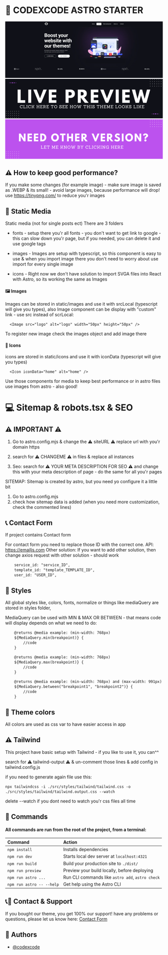 # 🚀 CODEXCODE ASTRO STARTER

![Agency Aestro Template Page](/src/static/images/preview.webp)
[<img src="/src/static/images/link-live.png">](https://www.codexcode.store/)
[<img src="/src/static/images/link-contact.png">](https://www.codexcode.store/pages/contact)

## ⚠️ How to keep good performance?

If you make some changes (for example image) - make sure image is saved as .WEBP & its small! - avoid large images, because performance will drop!
use https://tinypng.com/ to reduce you'r images

## 🚀 Static Media

Static media (not for single posts ect)
There are 3 folders

-   fonts - setup there you'r all fonts - you don't want to get link to google - this can slow down you'r page, but if you needed, you can delete it and use google tags

-   images - Images are setup with typescript, so this component is easy to use & when you import image there you don't need to worry about use import for every single image

-   icons - Right now we don't have solution to import SVGA files into React with Astro, so its working the same as Images

#### 🖼️ Images

Images can be stored in static/images and use it with srcLocal (typescript will give you types),
also Image component can be display with "custom" link - use src instead of scrLocal:

```
  <Image src="logo" alt="logo" width="50px" height="50px" />
```

To register new image check the images object and add image there

#### 🎨 Icons

icons are stored in static/icons and use it with iconData (typescript will give you types)

```
  <Icon iconData="home" alt="home" />
```

Use those components for media to keep best performance or in astro files use images from astro - also good!

# 💻 Sitemap & robots.tsx & SEO

## ⚠️ IMPORTANT ⚠️

1. Go to astro.config.mjs & change the ⚠️ siteURL ⚠️ replace url with you'r domain https

2. search for ⚠️ CHANGEME ⚠️ in files & replace all instances

3. Seo: search for ⚠️ YOUR META DESCRIPTION FOR SEO ⚠️ and change this with your meta description of page - do the same for all you'r pages

SITEMAP: Sitemap is created by astro, but you need yo configure it a little bit

1. Go to astro.config.mjs
2. check how sitemap data is added (when you need more customization, check the commented lines)

## 📞 Contact Form

If project contains Contact form

For contact form you need to replace those ID with the correct one.
API: https://emailjs.com
Other solution: If you want to add other solution, then change axios request with other solution - should work

```
    service_id: "service_ID",
    template_id: "template_TEMPLATE_ID",
    user_id: "USER_ID",
```

## 🚀 Styles

All global styles like, colors, fonts, normalize or things like mediaQuery are stored in styles folder,

MediaQuery can be used with MIN & MAX OR BETWEEN - that means code will display depends on what we need to do:

```
    @returns @media example: (min-width: 768px)
    ${MediaQuery.min(breakpoint)} {
        //code
    }
```

```
    @returns @media example: (min-width: 768px)
    ${MediaQuery.max(breakpoint)} {
        //code
    }
```

```
    @returns @media example: (min-width: 768px) and (max-width: 991px)
    ${MediaQuery.between("breakpoint1", "breakpoint2")} {
        //code
    }
```

## 🚀 Theme colors

All colors are used as css var to have easier access in app

## ⚠️ Tailwind

This project have basic setup with Tailwind - if you like to use it, you can^^

search for ⚠️ tailwind-output ⚠️ & un-comment those lines & add config in tailwind.config.js

if you need to generate again file use this:

```
npx tailwindcss -i ./src/styles/tailwind/tailwind.css -o ./src/styles/tailwind/tailwind.output.css --watch
```

delete --watch if you dont need to watch you'r css files all time

## 🧞 Commands

#### All commands are run from the root of the project, from a terminal:

| Command                   | Action                                           |
| :------------------------ | :----------------------------------------------- |
| `npm install`             | Installs dependencies                            |
| `npm run dev`             | Starts local dev server at `localhost:4321`      |
| `npm run build`           | Build your production site to `./dist/`          |
| `npm run preview`         | Preview your build locally, before deploying     |
| `npm run astro ...`       | Run CLI commands like `astro add`, `astro check` |
| `npm run astro -- --help` | Get help using the Astro CLI                     |

## 📞🧞 Contact & Support

If you bought our theme, you get 100% our support!
have any problems or questions, please let us know here: [Contact Form](https://www.codexcode.store/pages/contact)

## 🧞 Authors

-   [@codexcode](https://www.codexcode.pl)
